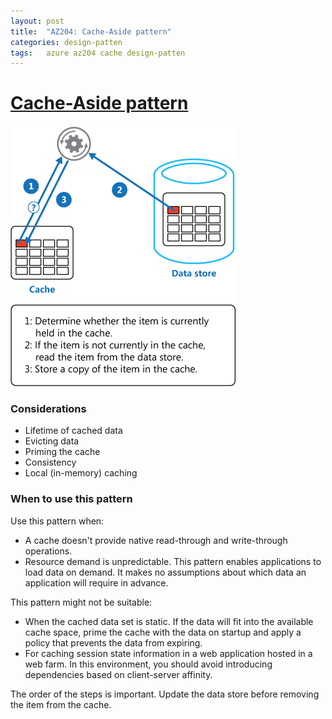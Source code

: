 ```yaml
---
layout: post
title:  "AZ204: Cache-Aside pattern"
categories: design-patten
tags:   azure az204 cache design-patten
---
```


# [Cache-Aside pattern](https://docs.microsoft.com/en-us/azure/architecture/patterns/cache-aside)

![](/images/2021-12-14-19-42-26.png)

### Considerations

- Lifetime of cached data
- Evicting data
- Priming the cache
- Consistency
- Local (in-memory) caching


### When to use this pattern

Use this pattern when:

- A cache doesn't provide native read-through and write-through operations.
- Resource demand is unpredictable. This pattern enables applications to load data on demand. It makes no assumptions about which data an application will require in advance.

This pattern might not be suitable:

- When the cached data set is static. If the data will fit into the available cache space, prime the cache with the data on startup and apply a policy that prevents the data from expiring.
- For caching session state information in a web application hosted in a web farm. In this environment, you should avoid introducing dependencies based on client-server affinity.


The order of the steps is important. Update the data store before removing the item from the cache.
